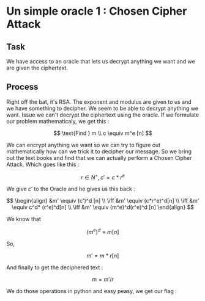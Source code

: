 # Un simple oracle 1 : Chosen Cipher Attack

## Task

We have access to an oracle that lets us decrypt anything we want and we are given the ciphertext.

## Process

Right off the bat, it's RSA. The exponent and modulus are given to us and we have something to decipher. We seem to be able to decrypt anything we want. Issue we can't decrypt the ciphertext using the oracle. If we formulate our problem mathematicaly, we get this :

$$ \text{Find } m \\
c \equiv m^e [n] $$

We can encrypt anything we want so we can try to figure out mathematically how can we trick it to decipher our message. So we bring out the text books and find that we can actually perform a Chosen Cipher Attack. Which goes like this :


$$ r \in N^\star, c' = c*r^e $$

We give $c'$ to the Oracle and he gives us this back :


$$ 
\begin{align}
 &m' \equiv (c')^d [n] \\
 \iff &m' \equiv (c*r^e)^d[n] \\ 
 \iff &m' \equiv c^d* (r^e)^d[n] \\
 \iff &m' \equiv (m^e)^d(r^e)^d [n]
\end{align}
$$

We know that

$$ (m^e)^d \equiv m [n] $$

So,

$$ m' = m * r [n] $$

And finally to get the deciphered text :

$$ m = m'/r $$

We do those operations in python and easy peasy, we get our flag :
